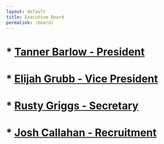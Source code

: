 ```yaml
---
layout: default
title: Executive Board
permalink: /board/
---
```

# * [Tanner Barlow - President](../Tanner)
# * [Elijah Grubb - Vice President](../Elijah)
# * [Rusty Griggs - Secretary](../Rusty)
# * [Josh Callahan - Recruitment](../Josh)
